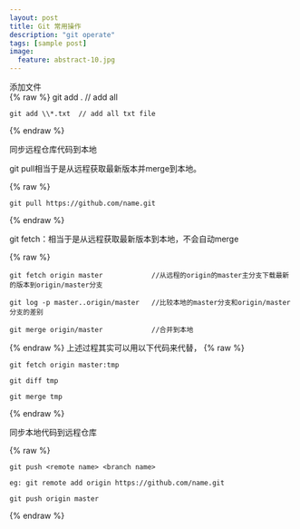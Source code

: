 ```yaml
---
layout: post
title: Git 常用操作
description: "git operate"
tags: [sample post]
image:
  feature: abstract-10.jpg
---
```




添加文件   
{% raw %}
	git add . // add all   

	git add \\*.txt  // add all txt file  

{% endraw %}

同步远程仓库代码到本地  

git pull相当于是从远程获取最新版本并merge到本地。  

{% raw %}

	git pull https://github.com/name.git

{% endraw %}

 git fetch：相当于是从远程获取最新版本到本地，不会自动merge  
 
{% raw %}

	git fetch origin master            //从远程的origin的master主分支下载最新的版本到origin/master分支    

	git log -p master..origin/master   //比较本地的master分支和origin/master分支的差别    

	git merge origin/master            //合并到本地   


{% endraw %}
上述过程其实可以用以下代码来代替，
{% raw %}

	git fetch origin master:tmp    

	git diff tmp     

	git merge tmp  

{% endraw %}


<!--more-->

同步本地代码到远程仓库

{% raw %}

	git push <remote name> <branch name>   

	eg: git remote add origin https://github.com/name.git  

	git push origin master

{% endraw %}



